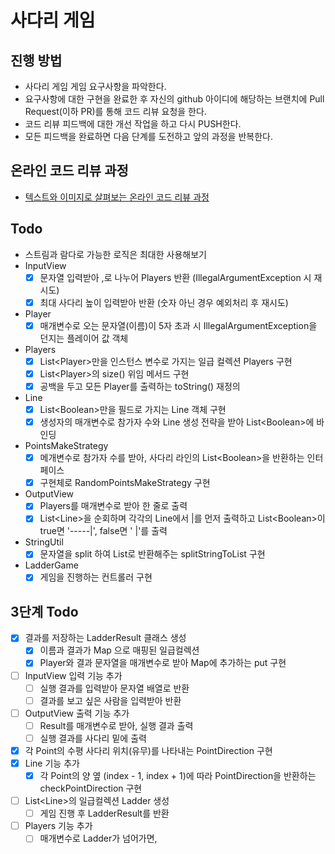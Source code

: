 # 사다리 게임
## 진행 방법
* 사다리 게임 게임 요구사항을 파악한다.
* 요구사항에 대한 구현을 완료한 후 자신의 github 아이디에 해당하는 브랜치에 Pull Request(이하 PR)를 통해 코드 리뷰 요청을 한다.
* 코드 리뷰 피드백에 대한 개선 작업을 하고 다시 PUSH한다.
* 모든 피드백을 완료하면 다음 단계를 도전하고 앞의 과정을 반복한다.

## 온라인 코드 리뷰 과정
* [텍스트와 이미지로 살펴보는 온라인 코드 리뷰 과정](https://github.com/nextstep-step/nextstep-docs/tree/master/codereview)


## Todo
- 스트림과 람다로 가능한 로직은 최대한 사용해보기
- InputView
    - [X] 문자열 입력받아 ,로 나누어 Players 반환 (IllegalArgumentException 시 재시도)
    - [X] 최대 사다리 높이 입력받아 반환 (숫자 아닌 경우 예외처리 후 재시도)
- Player
    - [X] 매개변수로 오는 문자열(이름)이 5자 초과 시 IllegalArgumentException을 던지는 플레이어 값 객체
- Players
    - [X] List\<Player>만을 인스턴스 변수로 가지는 일급 컬렉션 Players 구현
    - [X] List\<Player>의 size() 위임 메서드 구현
    - [X] 공백을 두고 모든 Player를 출력하는 toString() 재정의
- Line
    - [X] List\<Boolean>만을 필드로 가지는 Line 객체 구현
    - [X] 생성자의 매개변수로 참가자 수와 Line 생성 전략을 받아 List\<Boolean>에 바인딩
- PointsMakeStrategy
  - [X] 메개변수로 참가자 수를 받아, 사다리 라인의 List\<Boolean>을 반환하는 인터페이스
  - [X] 구현체로 RandomPointsMakeStrategy 구현
- OutputView
    - [X] Players를 매개변수로 받아 한 줄로 출력
    - [X] List\<Line>을 순회하며 각각의 Line에서 |를 먼저 출력하고 List\<Boolean>이 true면 '-----|', false면 '     |'를 출력
- StringUtil
    - [X] 문자열을 split 하여 List로 반환해주는 splitStringToList 구현
- LadderGame
  - [X] 게임을 진행하는 컨트롤러 구현

## 3단계 Todo
- [X] 결과를 저장하는 LadderResult 클래스 생성
  - [X] 이름과 결과가 Map 으로 매핑된 일급컬렉션
  - [X] Player와 결과 문자열을 매개변수로 받아 Map에 추가하는 put 구현 
- [ ] InputView 입력 기능 추가
  - [ ] 실행 결과를 입력받아 문자열 배열로 반환
  - [ ] 결과를 보고 싶은 사람을 입력받아 반환
- [ ] OutputView 출력 기능 추가
  - [ ] Result를 매개변수로 받아, 실행 결과 출력
  - [ ] 실행 결과를 사다리 밑에 출력
- [X] 각 Point의 수평 사다리 위치(유무)를 나타내는 PointDirection 구현
- [X] Line 기능 추가
  - [X] 각 Point의 양 옆 (index - 1, index + 1)에 따라 PointDirection을 반환하는 checkPointDirection 구현
- [ ] List\<Line>의 일급컬렉션 Ladder 생성
  - [ ] 게임 진행 후 LadderResult를 반환
- [ ] Players 기능 추가
  - [ ] 매개변수로 Ladder가 넘어가면,   